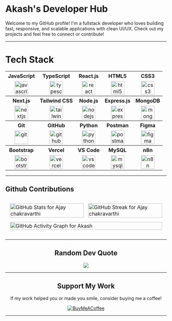 # Akash's Developer Hub

Welcome to my GitHub profile! I'm a fullstack developer who loves building fast, responsive, and scalable applications with clean UI/UX. Check out my projects and feel free to connect or contribute!

---

# Tech Stack

<table align="center" style="width:100%; text-align:center;">
  <tr>
    <th>JavaScript</th>
    <th>TypeScript</th>
    <th>React.js</th>
    <th>HTML5</th>
    <th>CSS3</th>
  </tr>
  <tr>
    <td align="center"><img src="https://skillicons.dev/icons?i=js" width="42" alt="javascript"/></td>
    <td align="center"><img src="https://skillicons.dev/icons?i=ts" width="42" alt="typescript"/></td>
    <td align="center"><img src="https://skillicons.dev/icons?i=react" width="42" alt="react"/></td>
    <td align="center"><img src="https://skillicons.dev/icons?i=html" width="42" alt="html5"/></td>
    <td align="center"><img src="https://skillicons.dev/icons?i=css" width="42" alt="css3"/></td>
  </tr>
  <tr>
    <th>Next.js</th>
    <th>Tailwind CSS</th>
    <th>Node.js</th>
    <th>Express.js</th>
    <th>MongoDB</th>
  </tr>
  <tr>
    <td align="center"><img src="https://skillicons.dev/icons?i=nextjs" width="42" alt="nextjs"/></td>
    <td align="center"><img src="https://skillicons.dev/icons?i=tailwind" width="42" alt="tailwindcss"/></td>
    <td align="center"><img src="https://skillicons.dev/icons?i=nodejs" width="42" alt="nodejs"/></td>
    <td align="center"><img src="https://skillicons.dev/icons?i=express" width="42" alt="express"/></td>
    <td align="center"><img src="https://skillicons.dev/icons?i=mongodb" width="42" alt="mongodb"/></td>
  </tr>
  <tr>
    <th>Git</th>
    <th>GitHub</th>
    <th>Python</th>
    <th>Postman</th>
    <th>Figma</th>
  </tr>
  <tr>
    <td align="center"><img src="https://skillicons.dev/icons?i=git" width="42" alt="git"/></td>
    <td align="center"><img src="https://skillicons.dev/icons?i=github" width="42" alt="github"/></td>
    <td align="center"><img src="https://skillicons.dev/icons?i=python" width="42" alt="python"/></td>
    <td align="center"><img src="https://skillicons.dev/icons?i=postman" width="42" alt="postman"/></td>
    <td align="center"><img src="https://skillicons.dev/icons?i=figma" width="42" alt="figma"/></td>
  </tr>
  <tr>
    <th>Bootstrap</th>
    <th>Vercel</th>
    <th>VS Code</th>
    <th>MySQL</th>
    <th>n8n</th>
  </tr>
  <tr>
    <td align="center"><img src="https://skillicons.dev/icons?i=bootstrap" width="42" alt="bootstrap"/></td>
    <td align="center"><img src="https://skillicons.dev/icons?i=vercel" width="42" alt="vercel"/></td>
    <td align="center"><img src="https://skillicons.dev/icons?i=vscode" width="42" alt="vscode"/></td>
    <td align="center"><img src="https://skillicons.dev/icons?i=mysql" width="42" alt="mysql"/></td>
    <td align="center"><img src="https://avatars.githubusercontent.com/u/45487711" width="42" alt="n8n"/></td>
  </tr>
</table>


---

## Github Contributions 

<p >
<!-- Full-width, single card layout with even gutters -->
<table align="center" style="width:100%; border-collapse:separate; border-spacing:12px; background:rgba(255,255,255,.03); border:1px solid rgba(255,255,255,.08); border-radius:12px;">
  <!-- Row 1: Stats + Streak (two equal columns) -->
  <tr>
    <td style="width:50%; padding:0; background:rgba(255,255,255,.02); border:1px solid rgba(255,255,255,.08); border-radius:8px;">
      <img
        src="https://github-readme-stats.vercel.app/api?username=Akash-Developer-hub&show_icons=true&include_all_commits=true&rank_icon=github&theme=github_dark&hide_border=true"
        alt="GitHub Stats for Ajay chakravarthi" width="100%">
    </td>
    <td style="width:50%; padding:0; background:rgba(255,255,255,.02); border:1px solid rgba(255,255,255,.08); border-radius:8px;">
      <img
        src="https://streak-stats.demolab.com/?user=Akash-Developer-hub&theme=github-dark&hide_border=true"
        alt="GitHub Streak for Ajay chakravarthi" width="100%">
    </td>
  </tr>

  <!-- Row 2: Activity graph (full width) -->
  <tr>
    <td colspan="2" style="padding:0; background:rgba(255,255,255,.02); border:1px solid rgba(255,255,255,.08); border-radius:8px;">
      <img
        src="https://github-readme-activity-graph.vercel.app/graph?username=Akash-Developer-hub&theme=github-compact&hide_border=true"
        alt="GitHub Activity Graph for Akash" width="100%">
    </td>
  </tr>
</table>

<div align="center">
  
---

## Random Dev Quote

![](https://quotes-github-readme.vercel.app/api?type=horizontal&theme=radical)

---


## Support My Work

If my work helped you or made you smile, consider buying me a coffee!

[![BuyMeACoffee](https://img.shields.io/badge/Buy%20Me%20a%20Coffee-ffdd00?style=for-the-badge&logo=buy-me-a-coffee&logoColor=black)](https://buymeacoffee.com/akash.developer)

---

<!-- Proudly created with GPRM ( https://gprm.itsvg.in ) -->
